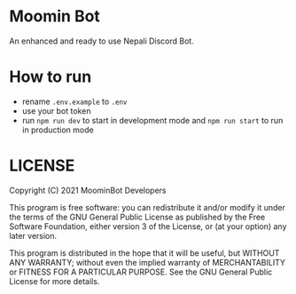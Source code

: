 # Moomin Bot

An enhanced and ready to use Nepali Discord Bot.

# How to run

- rename `.env.example` to `.env`
- use your bot token
- run `npm run dev` to start in development mode and `npm run start` to run in production mode

# LICENSE

Copyright (C) 2021  MoominBot Developers

This program is free software: you can redistribute it and/or modify
it under the terms of the GNU General Public License as published by
the Free Software Foundation, either version 3 of the License, or
(at your option) any later version.

This program is distributed in the hope that it will be useful,
but WITHOUT ANY WARRANTY; without even the implied warranty of
MERCHANTABILITY or FITNESS FOR A PARTICULAR PURPOSE.  See the
GNU General Public License for more details.

